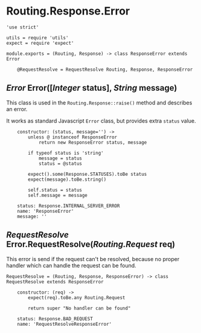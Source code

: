 Routing.Response.Error
======================

	'use strict'

	utils = require 'utils'
	expect = require 'expect'

	module.exports = (Routing, Response) -> class ResponseError extends Error

		@RequestResolve = RequestResolve Routing, Response, ResponseError

*Error* Error([*Integer* status], *String* message)
---------------------------------------------------

This class is used in the `Routing.Response::raise()` method and describes an error.

It works as standard Javascript `Error` class, but provides extra `status` value.

		constructor: (status, message='') ->
			unless @ instanceof ResponseError
				return new ResponseError status, message

			if typeof status is 'string'
				message = status
				status = @status

			expect().some(Response.STATUSES).toBe status
			expect(message).toBe.string()

			self.status = status
			self.message = message

		status: Response.INTERNAL_SERVER_ERROR
		name: 'ResponseError'
		message: ''

*RequestResolve* Error.RequestResolve(*Routing.Request* req)
------------------------------------------------------------

This error is send if the request can't be resolved, because no proper handler which can
handle the request can be found.

	RequestResolve = (Routing, Response, ResponseError) -> class RequestResolve extends ResponseError

		constructor: (req) ->
			expect(req).toBe.any Routing.Request

			return super "No handler can be found"

		status: Response.BAD_REQUEST
		name: 'RequestResolveResponseError'